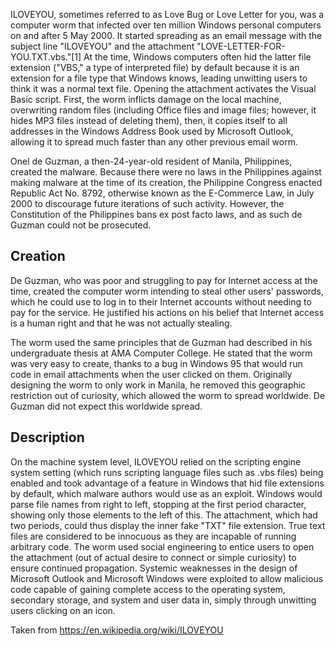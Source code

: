 ILOVEYOU, sometimes referred to as Love Bug or Love Letter for you, was a computer worm that infected over ten million Windows personal computers on and after 5 May 2000. It started spreading as an email message with the subject line "ILOVEYOU" and the attachment "LOVE-LETTER-FOR-YOU.TXT.vbs."[1] At the time, Windows computers often hid the latter file extension ("VBS," a type of interpreted file) by default because it is an extension for a file type that Windows knows, leading unwitting users to think it was a normal text file. Opening the attachment activates the Visual Basic script. First, the worm inflicts damage on the local machine, overwriting random files (including Office files and image files; however, it hides MP3 files instead of deleting them), then, it copies itself to all addresses in the Windows Address Book used by Microsoft Outlook, allowing it to spread much faster than any other previous email worm.

Onel de Guzman, a then-24-year-old resident of Manila, Philippines, created the malware. Because there were no laws in the Philippines against making malware at the time of its creation, the Philippine Congress enacted Republic Act No. 8792, otherwise known as the E-Commerce Law, in July 2000 to discourage future iterations of such activity. However, the Constitution of the Philippines bans ex post facto laws, and as such de Guzman could not be prosecuted.

## Creation

De Guzman, who was poor and struggling to pay for Internet access at the time, created the computer worm intending to steal other users' passwords, which he could use to log in to their Internet accounts without needing to pay for the service. He justified his actions on his belief that Internet access is a human right and that he was not actually stealing.

The worm used the same principles that de Guzman had described in his undergraduate thesis at AMA Computer College. He stated that the worm was very easy to create, thanks to a bug in Windows 95 that would run code in email attachments when the user clicked on them. Originally designing the worm to only work in Manila, he removed this geographic restriction out of curiosity, which allowed the worm to spread worldwide. De Guzman did not expect this worldwide spread.

## Description

On the machine system level, ILOVEYOU relied on the scripting engine system setting (which runs scripting language files such as .vbs files) being enabled and took advantage of a feature in Windows that hid file extensions by default, which malware authors would use as an exploit. Windows would parse file names from right to left, stopping at the first period character, showing only those elements to the left of this. The attachment, which had two periods, could thus display the inner fake "TXT" file extension. True text files are considered to be innocuous as they are incapable of running arbitrary code. The worm used social engineering to entice users to open the attachment (out of actual desire to connect or simple curiosity) to ensure continued propagation. Systemic weaknesses in the design of Microsoft Outlook and Microsoft Windows were exploited to allow malicious code capable of gaining complete access to the operating system, secondary storage, and system and user data in, simply through unwitting users clicking on an icon.

Taken from https://en.wikipedia.org/wiki/ILOVEYOU